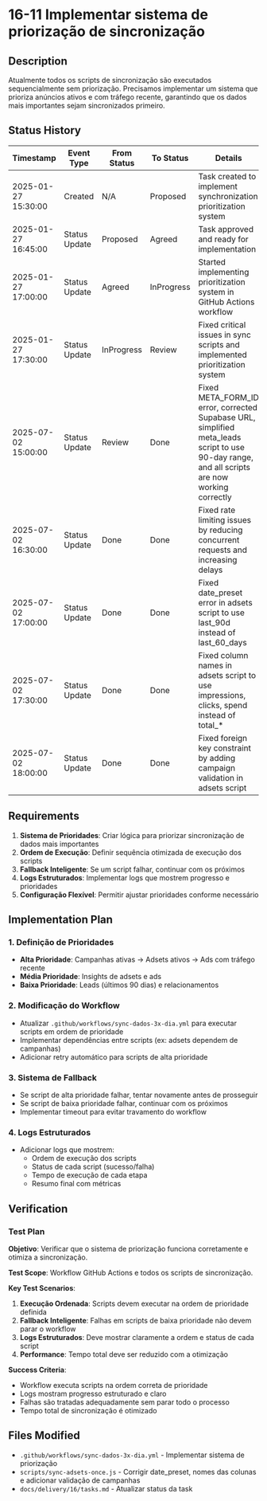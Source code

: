 # 16-11 Implementar sistema de priorização de sincronização

## Description

Atualmente todos os scripts de sincronização são executados sequencialmente sem priorização. Precisamos implementar um sistema que prioriza anúncios ativos e com tráfego recente, garantindo que os dados mais importantes sejam sincronizados primeiro.

## Status History

| Timestamp | Event Type | From Status | To Status | Details | User |
|-----------|------------|-------------|-----------|---------|------|
| 2025-01-27 15:30:00 | Created | N/A | Proposed | Task created to implement synchronization prioritization system | AI Agent |
| 2025-01-27 16:45:00 | Status Update | Proposed | Agreed | Task approved and ready for implementation | AI Agent |
| 2025-01-27 17:00:00 | Status Update | Agreed | InProgress | Started implementing prioritization system in GitHub Actions workflow | AI Agent |
| 2025-01-27 17:30:00 | Status Update | InProgress | Review | Fixed critical issues in sync scripts and implemented prioritization system | AI Agent |
| 2025-07-02 15:00:00 | Status Update | Review | Done | Fixed META_FORM_ID error, corrected Supabase URL, simplified meta_leads script to use 90-day range, and all scripts are now working correctly | AI Agent |
| 2025-07-02 16:30:00 | Status Update | Done | Done | Fixed rate limiting issues by reducing concurrent requests and increasing delays | AI Agent |
| 2025-07-02 17:00:00 | Status Update | Done | Done | Fixed date_preset error in adsets script to use last_90d instead of last_60_days | AI Agent |
| 2025-07-02 17:30:00 | Status Update | Done | Done | Fixed column names in adsets script to use impressions, clicks, spend instead of total_* | AI Agent |
| 2025-07-02 18:00:00 | Status Update | Done | Done | Fixed foreign key constraint by adding campaign validation in adsets script | AI Agent |

## Requirements

1. **Sistema de Prioridades**: Criar lógica para priorizar sincronização de dados mais importantes
2. **Ordem de Execução**: Definir sequência otimizada de execução dos scripts
3. **Fallback Inteligente**: Se um script falhar, continuar com os próximos
4. **Logs Estruturados**: Implementar logs que mostrem progresso e prioridades
5. **Configuração Flexível**: Permitir ajustar prioridades conforme necessário

## Implementation Plan

### 1. Definição de Prioridades
- **Alta Prioridade**: Campanhas ativas → Adsets ativos → Ads com tráfego recente
- **Média Prioridade**: Insights de adsets e ads
- **Baixa Prioridade**: Leads (últimos 90 dias) e relacionamentos

### 2. Modificação do Workflow
- Atualizar `.github/workflows/sync-dados-3x-dia.yml` para executar scripts em ordem de prioridade
- Implementar dependências entre scripts (ex: adsets dependem de campanhas)
- Adicionar retry automático para scripts de alta prioridade

### 3. Sistema de Fallback
- Se script de alta prioridade falhar, tentar novamente antes de prosseguir
- Se script de baixa prioridade falhar, continuar com os próximos
- Implementar timeout para evitar travamento do workflow

### 4. Logs Estruturados
- Adicionar logs que mostrem:
  - Ordem de execução dos scripts
  - Status de cada script (sucesso/falha)
  - Tempo de execução de cada etapa
  - Resumo final com métricas

## Verification

### Test Plan

**Objetivo**: Verificar que o sistema de priorização funciona corretamente e otimiza a sincronização.

**Test Scope**: Workflow GitHub Actions e todos os scripts de sincronização.

**Key Test Scenarios**:
1. **Execução Ordenada**: Scripts devem executar na ordem de prioridade definida
2. **Fallback Inteligente**: Falhas em scripts de baixa prioridade não devem parar o workflow
3. **Logs Estruturados**: Deve mostrar claramente a ordem e status de cada script
4. **Performance**: Tempo total deve ser reduzido com a otimização

**Success Criteria**:
- Workflow executa scripts na ordem correta de prioridade
- Logs mostram progresso estruturado e claro
- Falhas são tratadas adequadamente sem parar todo o processo
- Tempo total de sincronização é otimizado

## Files Modified

- `.github/workflows/sync-dados-3x-dia.yml` - Implementar sistema de priorização
- `scripts/sync-adsets-once.js` - Corrigir date_preset, nomes das colunas e adicionar validação de campanhas
- `docs/delivery/16/tasks.md` - Atualizar status da task 